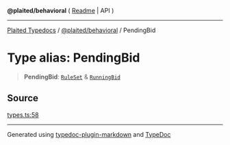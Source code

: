 **@plaited/behavioral** ( [Readme](../README.md) \| API )

***

[Plaited Typedocs](../../../modules.md) / [@plaited/behavioral](../modules.md) / PendingBid

# Type alias: PendingBid

> **PendingBid**: [`RuleSet`](RuleSet.md) & [`RunningBid`](RunningBid.md)

## Source

[types.ts:58](https://github.com/plaited/plaited/blob/b151218/libs/behavioral/src/types.ts#L58)

***

Generated using [typedoc-plugin-markdown](https://www.npmjs.com/package/typedoc-plugin-markdown) and [TypeDoc](https://typedoc.org/)
